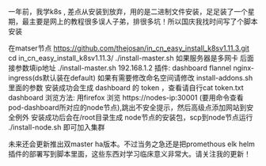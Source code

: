 一年前，我学k8s , 差点从安装到放弃，用的是二进制文件安装，足足装了一个星期，最主要是网上的教程很多误人子弟，排很多坑！所以国庆我找时间写了个脚本安装

在matser节点  https://github.com/thejosan/in_cn_easy_install_k8sv1.11.3.git
cd in_cn_easy_install_k8sv1.11.3/
./install-master.sh 
如果服务器是多网卡 后面接参数填ip地址 ./install-master.sh 192.168.1.2
插件: dashboard flannel nginx-ingress(ds默认装在default) 如果有需要修改命名空间请修改 install-addons.sh 里面的参数
安装成功会生成 dashboard 的 token ，查看请自行cat token.txt 
dashboard 浏览方法: 用firefox 浏览 https://nodes-ip:30001 (要用命令查看pod-dashboard所对应的node节点),跳出不安全提示，然后高级点添加网站到安全例外
安装成功后会在/root目录生成 node节点的安装包，scp到node节点运行 ./install-node.sh 即可加入集群


未来还会更新推出双master ha版本。不过当务之急还是把promethous elk helm 插件的部署写到脚本里面，这些东西对学习临床意义非常大。请关注我的更新！
